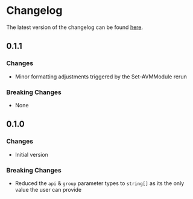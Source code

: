 # Changelog

The latest version of the changelog can be found [here](https://github.com/Azure/bicep-registry-modules/blob/main/avm/res/api-management/service/product/CHANGELOG.md).

## 0.1.1

### Changes

- Minor formatting adjustments triggered by the Set-AVMModule rerun

### Breaking Changes

- None

## 0.1.0

### Changes

- Initial version

### Breaking Changes

- Reduced the `api` & `group` parameter types to `string[]` as its the only value the user can provide
